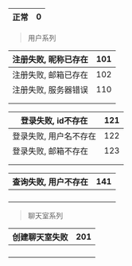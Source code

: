 

| 正常 | 0    |
| ---- | ---- |

> 用户系列

| 注册失败, 昵称已存在 | 101  |
| -------------------- | ---- |
| 注册失败, 邮箱已存在 | 102  |
| 注册失败, 服务器错误 | 110  |
|                      |      |
|                      |      |

| 登录失败, id不存在     | 121  |
| ---------------------- | ---- |
| 登录失败, 用户名不存在 | 122  |
| 登录失败, 邮箱不存在   | 123  |
|                        |      |
|                        |      |

| 查询失败, 用户不存在 | 141  |
| -------------------- | ---- |
|                      |      |
|                      |      |
|                      |      |
|                      |      |

> 聊天室系列

| 创建聊天室失败 | 201  |
| -------------- | ---- |
|                |      |
|                |      |
|                |      |
|                |      |





